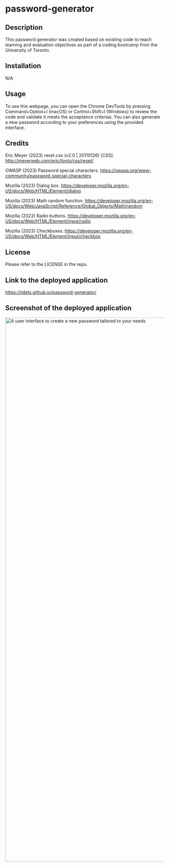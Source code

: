 # password-generator

## Description

This password generator was created based on existing code to reach learning and evaluation objectives as part of a coding bootcamp from the University of Toronto.

## Installation

N/A

## Usage

To use this webpage, you can open the Chrome DevTools by pressing Command+Option+I (macOS) or Control+Shift+I (Windows) to review the code and validate it meets the acceptance criterias. You can also generate a new password according to your preferences using the provided interface.

## Credits

Eric Meyer (2023) reset.css (v2.0 | 20110126) [CSS].  http://meyerweb.com/eric/tools/css/reset/ 

OWASP (2023) Password special characters. https://owasp.org/www-community/password-special-characters

Mozilla (2023) Dialog box. https://developer.mozilla.org/en-US/docs/Web/HTML/Element/dialog

Mozilla (2023) Math random function. https://developer.mozilla.org/en-US/docs/Web/JavaScript/Reference/Global_Objects/Math/random

Mozilla (2023) Radio buttons. https://developer.mozilla.org/en-US/docs/Web/HTML/Element/input/radio

Mozilla (2023) Checkboxes. https://developer.mozilla.org/en-US/docs/Web/HTML/Element/input/checkbox

## License

Please refer to the LICENSE in the repo.

## Link to the deployed application

https://jidets.github.io/password-generator/

## Screenshot of the deployed application

<img width="1728" alt="A user interface to create a new password tailored to your needs" src="https://github.com/JideTS/password-generator/assets/20988563/34128c26-0802-4d06-a9e2-cff099b77090">






